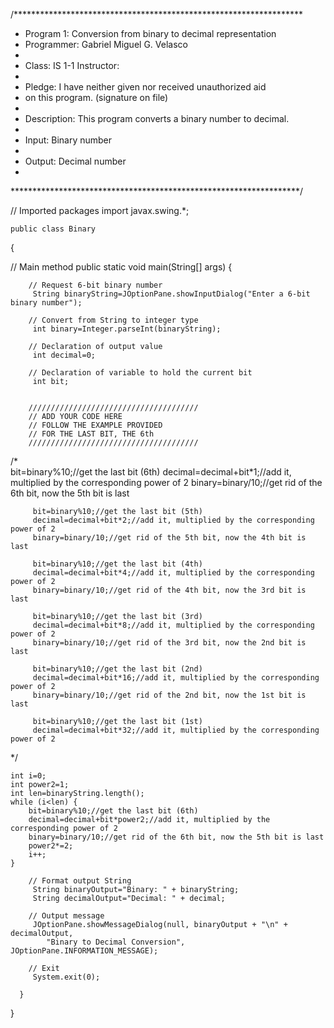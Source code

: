 /******************************************************************
 * Program 1: Conversion from binary to decimal representation
 * Programmer: Gabriel Miguel G. Velasco
 * 
 * Class:  IS 1-1       Instructor: 
 *        
 * Pledge: I have neither given nor received unauthorized aid
 * on this program.     (signature on file)
 *
 * Description: This program converts a binary number to decimal.
 *
 * Input: Binary number
 *
 * Output: Decimal number
 *
 ******************************************************************/

// Imported packages
   import javax.swing.*;

    public class Binary
   {
   
   // Main method
       public static void main(String[] args)
      {
      	
      	// Request 6-bit binary number
         String binaryString=JOptionPane.showInputDialog("Enter a 6-bit binary number");
      	
      	// Convert from String to integer type
         int binary=Integer.parseInt(binaryString);
      	
      	// Declaration of output value
         int decimal=0;
      
      	// Declaration of variable to hold the current bit
         int bit;
      
      	
       	//////////////////////////////////////
      	// ADD YOUR CODE HERE
      	// FOLLOW THE EXAMPLE PROVIDED
      	// FOR THE LAST BIT, THE 6th
      	//////////////////////////////////////
/*      				
         bit=binary%10;//get the last bit (6th)
         decimal=decimal+bit*1;//add it, multiplied by the corresponding power of 2
         binary=binary/10;//get rid of the 6th bit, now the 5th bit is last
      	
         bit=binary%10;//get the last bit (5th)
         decimal=decimal+bit*2;//add it, multiplied by the corresponding power of 2
         binary=binary/10;//get rid of the 5th bit, now the 4th bit is last
      	
         bit=binary%10;//get the last bit (4th)
         decimal=decimal+bit*4;//add it, multiplied by the corresponding power of 2
         binary=binary/10;//get rid of the 4th bit, now the 3rd bit is last
      	
         bit=binary%10;//get the last bit (3rd)
         decimal=decimal+bit*8;//add it, multiplied by the corresponding power of 2
         binary=binary/10;//get rid of the 3rd bit, now the 2nd bit is last
      	
         bit=binary%10;//get the last bit (2nd)
         decimal=decimal+bit*16;//add it, multiplied by the corresponding power of 2
         binary=binary/10;//get rid of the 2nd bit, now the 1st bit is last 
      	
         bit=binary%10;//get the last bit (1st)
         decimal=decimal+bit*32;//add it, multiplied by the corresponding power of 2
*/

	int i=0;
	int power2=1;
	int len=binaryString.length();
	while (i<len) {
		bit=binary%10;//get the last bit (6th)
		decimal=decimal+bit*power2;//add it, multiplied by the corresponding power of 2
		binary=binary/10;//get rid of the 6th bit, now the 5th bit is last
		power2*=2;
		i++;
	}

      	// Format output String
         String binaryOutput="Binary: " + binaryString;
         String decimalOutput="Decimal: " + decimal;
      	
      	// Output message
         JOptionPane.showMessageDialog(null, binaryOutput + "\n" + decimalOutput,
            "Binary to Decimal Conversion", JOptionPane.INFORMATION_MESSAGE);
      		
      	// Exit
         System.exit(0);
      		
      }
   }
